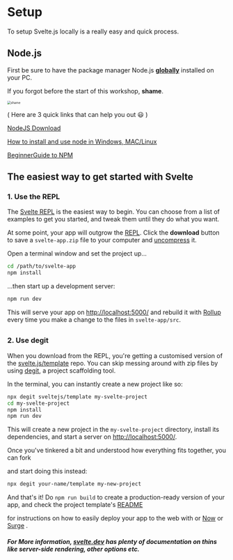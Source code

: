 # Setup

To setup Svelte.js locally is a really easy and quick process.

## Node.js

First be sure to have the package manager Node.js **<u>globally</u>** installed on your PC.

If you forgot before the start of this workshop, **shame**. 

<img src="https://i.imgur.com/NAJE0d0.png" alt="shame" style="zoom: 50%;" />

( Here are 3 quick links that can help you out :smiley: )

[NodeJS Download](https://nodejs.org/en/download/)

[How to install and use node in Windows, MAC/Linux](https://www.taniarascia.com/how-to-install-and-use-node-js-and-npm-mac-and-windows/)

[BeginnerGuide to NPM](https://www.sitepoint.com/beginners-guide-node-package-manager/)



## The easiest way to get started with Svelte

### 1. Use the REPL 				

The [Svelte REPL](https://svelte.dev/repl) is the easiest way to begin. You can choose  from a list of examples to get you started, and tweak them until they do what you want.

At some point, your app will outgrow the [REPL](https://svelte.dev/repl). Click the **download** button to save a `svelte-app.zip` file to your computer and <u>uncompress</u> it.

Open a terminal window and set the project up...

```bash
cd /path/to/svelte-app
npm install
```

...then start up a development server:

```bash
npm run dev
```

This will serve your app on [http://localhost:5000/](http://localhost:5000/) and rebuild it with [Rollup](https://rollupjs.org/) every time you make a change to the files in `svelte-app/src`.

## 						 					

### 2. Use degit 				

When you download from the REPL, you're getting a customised version of the [svelte.js/template](https://github.com/sveltejs/template) repo. You can skip messing around with zip files by using [degit](https://github.com/Rich-Harris/degit), a project scaffolding tool.

In the terminal, you can instantly create a new project like so:

```bash
npx degit sveltejs/template my-svelte-project
cd my-svelte-project
npm install
npm run dev
```

This will create a new project in the `my-svelte-project` directory, install its dependencies, and start a server on [http://localhost:5000/](http://localhost:5000/).

Once you've tinkered a bit and understood how everything fits together, you can fork 

 and start doing this instead:

```bash
npx degit your-name/template my-new-project
```

And that's it! Do `npm run build` to create a production-ready version of your app, and check the project template's [README](https://github.com/sveltejs/template/blob/master/README.md)

 for instructions on how to easily deploy your app to the web with  or [Now](https://zeit.co/now) or [Surge](http://surge.sh/) .

##### For More information, [svelte.dev](https://svelte.dev/blog/the-easiest-way-to-get-started) has plenty of documentation on thins like server-side rendering, other options etc.